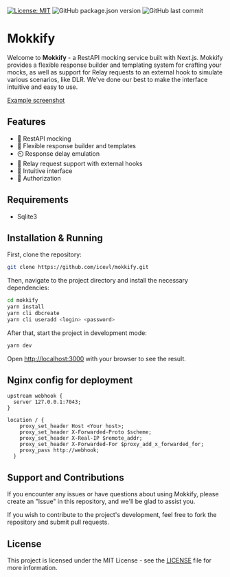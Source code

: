 [![License: MIT](https://img.shields.io/badge/License-MIT-yellow.svg)](https://opensource.org/licenses/MIT)
![GitHub package.json version](https://img.shields.io/github/package-json/v/icevl/mokkify)
![GitHub last commit](https://img.shields.io/github/last-commit/icevl/mokkify)


# Mokkify

Welcome to **Mokkify** - a RestAPI mocking service built with Next.js. Mokkify provides a flexible response builder and templating system for crafting your mocks, as well as support for Relay requests to an external hook to simulate various scenarios, like DLR. We've done our best to make the interface intuitive and easy to use.

[Example screenshot](https://i.imgur.com/KszL9Hb.png)

## Features

- 🔁 RestAPI mocking
- 🧩 Flexible response builder and templates
- ⏲️ Response delay emulation
- 🔄 Relay request support with external hooks
- 🔮 Intuitive interface
- 🔐 Authorization

## Requirements
- Sqlite3

## Installation & Running

First, clone the repository:

```bash
git clone https://github.com/icevl/mokkify.git
```

Then, navigate to the project directory and install the necessary dependencies:

```bash
cd mokkify
yarn install
yarn cli dbcreate
yarn cli useradd <login> <password>
```

After that, start the project in development mode:

```bash
yarn dev
```

Open [http://localhost:3000](http://localhost:3000) with your browser to see the result.

## Nginx config for deployment

```
upstream webhook {
  server 127.0.0.1:7043;
}

location / {
    proxy_set_header Host <Your host>;
    proxy_set_header X-Forwarded-Proto $scheme;
    proxy_set_header X-Real-IP $remote_addr;
    proxy_set_header X-Forwarded-For $proxy_add_x_forwarded_for;
    proxy_pass http://webhook;
  }
```

## Support and Contributions

If you encounter any issues or have questions about using Mokkify, please create an "Issue" in this repository, and we'll be glad to assist you.

If you wish to contribute to the project's development, feel free to fork the repository and submit pull requests.

## License

This project is licensed under the MIT License - see the [LICENSE](LICENSE) file for more information.

